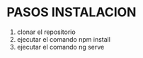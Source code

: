 # PASOS INSTALACION
1. clonar el repositorio
2. ejecutar el comando npm install
3. ejecutar el comando ng serve

